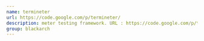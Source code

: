 ```yaml
---
name: termineter
url: https://code.google.com/p/termineter/
description: meter testing framework. URL : https://code.google.com/p/termineter/ Groups : blackarch blackarch-fuzzer
group: blackarch
---
```

